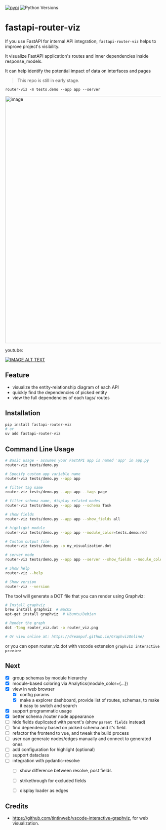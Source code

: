 [![pypi](https://img.shields.io/pypi/v/fastapi-router-viz.svg)](https://pypi.python.org/pypi/fastapi-router-viz)
![Python Versions](https://img.shields.io/pypi/pyversions/fastapi-router-viz)


# fastapi-router-viz

If you use FastAPI for internal API integration, `fastapi-router-viz` helps to improve project's visibility.

It visualize FastAPI application's routes and inner dependencies inside response_models.

It can help identify the potential impact of data on interfaces and pages

> This repo is still in early stage.

```shell
router-viz -m tests.demo --app app --server
```

<img width="1847" height="801" alt="image" src="https://github.com/user-attachments/assets/181c7087-8bc0-4c94-bd66-34462f65a851" />


youtube:

[![IMAGE ALT TEXT](http://img.youtube.com/vi/msYsB9Cc3CA/0.jpg)](https://www.youtube.com/watch?v=msYsB9Cc3CA "Unity Snake Game")

## Feature

- visualize the entity-relationship diagram of each API
- quickly find the dependencies of picked entity
- view the full dependencies of each tags/ routes

## Installation

```bash
pip install fastapi-router-viz
# or
uv add fastapi-router-viz
```

## Command Line Usage

```bash
# Basic usage - assumes your FastAPI app is named 'app' in app.py
router-viz tests/demo.py

# Specify custom app variable name
router-viz tests/demo.py --app app

# filter tag name
router-viz tests/demo.py --app app --tags page

# filter schema name, display related nodes
router-viz tests/demo.py --app app --schema Task

# show fields
router-viz tests/demo.py --app app --show_fields all

# highlight module
router-viz tests/demo.py --app app --module_color=tests.demo:red

# Custom output file
router-viz tests/demo.py -o my_visualization.dot

# server mode
router-viz tests/demo.py --app app --server --show_fields --module_color=tests.demo:red 

# Show help
router-viz --help

# Show version
router-viz --version
```

The tool will generate a DOT file that you can render using Graphviz:

```bash
# Install graphviz
brew install graphviz  # macOS
apt-get install graphviz  # Ubuntu/Debian

# Render the graph
dot -Tpng router_viz.dot -o router_viz.png

# Or view online at: https://dreampuf.github.io/GraphvizOnline/
```

or you can open router_viz.dot with vscode extension `graphviz interactive preview`


## Next

- [x] group schemas by module hierarchy
- [x] module-based coloring via Analytics(module_color={...})
- [x] view in web browser
    - [x] config params
    - [x] make a explorer dashboard, provide list of routes, schemas, to make it easy to switch and search
- [x] support programmatic usage
- [x] better schema /router node appearance
- [ ] hide fields duplicated with parent's (show `parent fields` instead)
- [ ] find dependency based on picked schema and it's field.
- [ ] refactor the frontend to vue, and tweak the build process
- [ ] user can generate nodes/edges manually and connect to generated ones
- [ ] add configuration for highlight (optional)
- [ ] support dataclass
- [ ] integration with pydantic-resolve
    - [ ] show difference between resolve, post fields
    - [ ] strikethrough for excluded fields
    - [ ] display loader as edges


## Credits

- https://github.com/tintinweb/vscode-interactive-graphviz, for web visualization.
